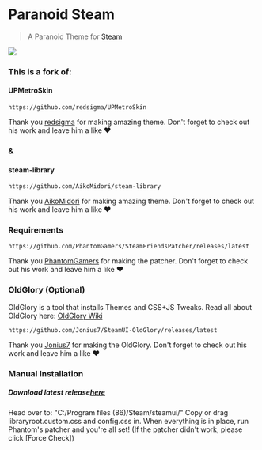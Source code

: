# Paranoid Steam
> A Paranoid Theme for [Steam](https://store.steampowered.com)

![](https://i.imgur.com/6rPk9f4.png)

### This is a fork of:

#### UPMetroSkin
    https://github.com/redsigma/UPMetroSkin
Thank you [redsigma](https://github.com/redsigma) for making amazing theme.
Don't forget to check out his work and leave him a like ❤

### &

#### steam-library
    https://github.com/AikoMidori/steam-library
Thank you [AikoMidori](https://github.com/AikoMidori) for making amazing theme.
Don't forget to check out his work and leave him a like ❤



### Requirements
    https://github.com/PhantomGamers/SteamFriendsPatcher/releases/latest
Thank you [PhantomGamers](https://github.com/PhantomGamers) for making the patcher.
Don't forget to check out his work and leave him a like ❤

### OldGlory (Optional)
OldGlory is a tool that installs Themes and CSS+JS Tweaks. Read all about OldGlory here:
[OldGlory Wiki](https://github.com/Jonius7/SteamUI-OldGlory/blob/dev/README.md)

    https://github.com/Jonius7/SteamUI-OldGlory/releases/latest
Thank you [Jonius7](https://github.com/Jonius7) for making the OldGlory.
Don't forget to check out his work and leave him a like ❤

### Manual Installation

##### Download latest release[here](https://github.com/HaiderAleS/ParanoidSteam/releases)

Head over to:
"C:/Program files (86)/Steam/steamui/"
Copy or drag libraryroot.custom.css and config.css in.
When everything is in place, run Phantom's patcher and you're all set!
(If the patcher didn't work, please click [Force Check])
